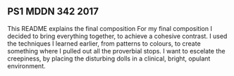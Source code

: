 ## PS1 MDDN 342 2017

This README explains the final composition
For my final composition I decided to bring everything together, to achieve a cohesive contrast. I used the techniques I learned earlier, from patterns to colours, to create something where I pulled out all the proverbial stops. 
I want to escelate the creepiness, by placing the disturbing dolls in a clinical, bright, opulant environment. 